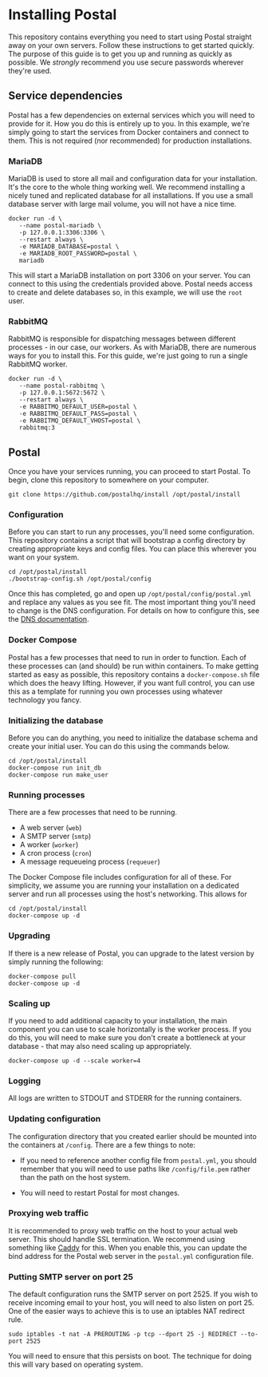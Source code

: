 # Installing Postal

This repository contains everything you need to start using Postal straight away on your own servers. Follow these instructions to get started quickly. The purpose of this guide is to get you up and running as quickly as possible. We *strongly* recommend you use secure passwords wherever they're used.

## Service dependencies

Postal has a few dependencies on external services which you will need to provide for it. How you do this is entirely up to you. In this example, we're simply going to start the services from Docker containers and connect to them. This is not required (nor recommended) for production installations.

### MariaDB

MariaDB is used to store all mail and configuration data for your installation. It's the core to the whole thing working well. We recommend installing a nicely tuned and replicated database for all installations. If you use a small database server with large mail volume, you will not have a nice time.

```
docker run -d \
   --name postal-mariadb \
   -p 127.0.0.1:3306:3306 \
   --restart always \
   -e MARIADB_DATABASE=postal \
   -e MARIADB_ROOT_PASSWORD=postal \
   mariadb
```

This will start a MariaDB installation on port 3306 on your server. You can connect to this using the credentials provided above. Postal needs access to create and delete databases so, in this example, we will use the `root` user.

### RabbitMQ

RabbitMQ is responsible for dispatching messages between different processes - in our case, our workers. As with MariaDB, there are numerous ways for you to install this. For this guide, we're just going to run a single RabbitMQ worker.

```
docker run -d \
   --name postal-rabbitmq \
   -p 127.0.0.1:5672:5672 \
   --restart always \
   -e RABBITMQ_DEFAULT_USER=postal \
   -e RABBITMQ_DEFAULT_PASS=postal \
   -e RABBITMQ_DEFAULT_VHOST=postal \
   rabbitmq:3
```

## Postal

Once you have your services running, you can proceed to start Postal. To begin, clone this repository to somewhere on your computer.

```
git clone https://github.com/postalhq/install /opt/postal/install
```

### Configuration

Before you can start to run any processes, you'll need some configuration. This repository contains a script that will bootstrap a config directory by creating appropriate keys and config files. You can place this wherever you want on your system.

```
cd /opt/postal/install
./bootstrap-config.sh /opt/postal/config
```

Once this has completed, go and open up `/opt/postal/config/postal.yml` and replace any values as you see fit. The most important thing you'll need to change is the DNS configuration. For details on how to configure this, see the [DNS documentation](https://github.com/postalhq/postal/wiki/Domains-&-DNS-Configuration).

### Docker Compose

Postal has a few processes that need to run in order to function. Each of these processes can (and should) be run within containers. To make getting started as easy as possible, this repository contains a `docker-compose.sh` file which does the heavy lifting. However, if you want full control, you can use this as a template for running you own processes using whatever technology you fancy.

### Initializing the database

Before you can do anything, you need to initialize the database schema and create your initial user. You can do this using the commands below.

```
cd /opt/postal/install
docker-compose run init_db
docker-compose run make_user
```

### Running processes

There are a few processes that need to be running.

* A web server (`web`)
* A SMTP server (`smtp`)
* A worker (`worker`)
* A cron process (`cron`)
* A message requeueing process (`requeuer`)

The Docker Compose file includes configuration for all of these. For simplicity, we assume you are running your installation on a dedicated server and run all processes using the host's networking. This allows for

```
cd /opt/postal/install
docker-compose up -d
```

### Upgrading

If there is a new release of Postal, you can upgrade to the latest version by simply running the following:

```
docker-compose pull
docker-compose up -d
```

### Scaling up

If you need to add additional capacity to your installation, the main component you can use to scale horizontally is the worker process. If you do this, you will need to make sure you don't create a bottleneck at your database - that may also need scaling up appropriately.

```
docker-compose up -d --scale worker=4
```

### Logging

All logs are written to STDOUT and STDERR for the running containers.

### Updating configuration

The configuration directory that you created earlier should be mounted into the containers at `/config`. There are a few things to note:

* If you need to reference another config file from `postal.yml`, you should remember that you will need to use paths like `/config/file.pem` rather than the path on the host system.

* You will need to restart Postal for most changes.

### Proxying web traffic

It is recommended to proxy web traffic on the host to your actual web server. This should handle SSL termination. We recommend using something like [Caddy](https://caddyserver.com) for this. When you enable this, you can update the bind address for the Postal web server in the `postal.yml` configuration file.

### Putting SMTP server on port 25

The default configuration runs the SMTP server on port 2525. If you wish to receive incoming email to your host, you will need to also listen on port 25. One of the easier ways to achieve this is to use an iptables NAT redirect rule.

```
sudo iptables -t nat -A PREROUTING -p tcp --dport 25 -j REDIRECT --to-port 2525
```

You will need to ensure that this persists on boot. The technique for doing this will vary based on operating system.
